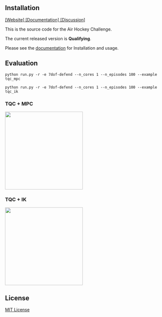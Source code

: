 ## Installation

[ [Website] ](https://air-hockey-challenge.robot-learning.net/) [ [Documentation] ](https://air-hockey-challenges-docs.readthedocs.io/en/latest/)  [ [Discussion] ](https://github.com/AirHockeyChallenge/air_hockey_challenge/discussions)

This is the source code for the Air Hockey Challenge.

The current released version is **Qualifying**.

Please see the [documentation](https://air-hockey-challenges-docs.readthedocs.io/en/latest/) for Installation and usage.



## Evaluation
``python run.py -r -e 7dof-defend --n_cores 1 --n_episodes 100 --example tqc_mpc``

``python run.py -r -e 7dof-defend --n_cores 1 --n_episodes 100 --example tqc_ik``

<!-- ![TQC-IK][tqc_ik.gif]

![TQC-MPC][tqc_mpc.gif] -->

### TQC + MPC
<p align="left">
  <img src="tqc_mpc.gif" height="256">

</p>


### TQC + IK
<p align="left">
  <img src="tqc_ik.gif" height="256">

</p>

## License

[MIT License](https://github.com/AirHockeyChallenge/air_hockey_challenge/blob/warm-up/LICENSE)